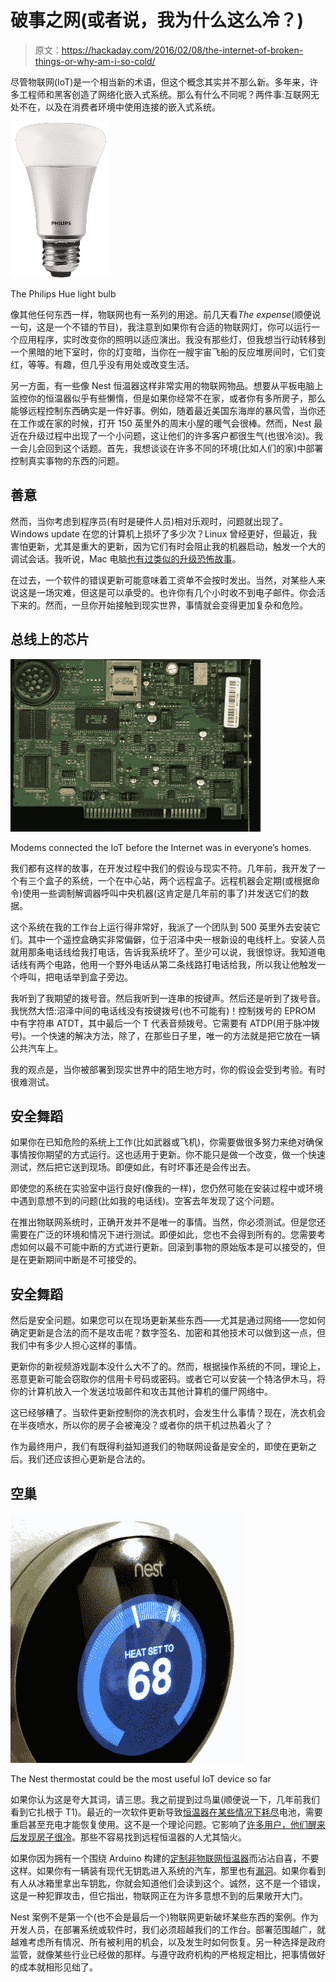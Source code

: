# 破事之网(或者说，我为什么这么冷？)

> 原文：<https://hackaday.com/2016/02/08/the-internet-of-broken-things-or-why-am-i-so-cold/>

尽管物联网(IoT)是一个相当新的术语，但这个概念其实并不那么新。多年来，许多工程师和黑客创造了网络化嵌入式系统。那么有什么不同呢？两件事:互联网无处不在，以及在消费者环境中使用连接的嵌入式系统。

[![The Philips Hue light bulb](img/3cc896a0ca684b3ec2f1684ad9fbc19d.png)](https://hackaday.com/wp-content/uploads/2016/01/a19.png)

The Philips Hue light bulb

像其他任何东西一样，物联网也有一系列的用途。前几天看*The expense*(顺便说一句，这是一个不错的节目)，我注意到如果你有合适的物联网灯，你可以运行一个应用程序，实时改变你的照明以适应演出。我没有那些灯，但我想当行动转移到一个黑暗的地下室时，你的灯变暗，当你在一艘宇宙飞船的反应堆房间时，它们变红，等等。有趣，但几乎没有用处或改变生活。

另一方面，有一些像 Nest 恒温器这样非常实用的物联网物品。想要从平板电脑上监控你的恒温器似乎有些懒惰，但是如果你经常不在家，或者你有多所房子，那么能够远程控制东西确实是一件好事。例如，随着最近美国东海岸的暴风雪，当你还在工作或在家的时候，打开 150 英里外的周末小屋的暖气会很棒。然而，Nest 最近在升级过程中出现了一个小问题，这让他们的许多客户都很生气(也很冷淡)。我一会儿会回到这个话题。首先，我想谈谈在许多不同的环境(比如人们的家)中部署控制真实事物的东西的问题。

## 善意

然而，当你考虑到程序员(有时是硬件人员)相对乐观时，问题就出现了。Windows update 在您的计算机上损坏了多少次？Linux 曾经更好，但最近，我害怕更新，尤其是重大的更新，因为它们有时会阻止我的机器启动，触发一个大的调试会话。我听说，Mac 电脑[也有过类似的升级恐怖故事](https://appletoolbox.com/mac-os-x-el-capitan-will-not-start-up-after-update-fix/)。

在过去，一个软件的错误更新可能意味着工资单不会按时发出。当然，对某些人来说这是一场灾难，但这是可以承受的。也许你有几个小时收不到电子邮件。你会活下来的。然而，一旦你开始接触到现实世界，事情就会变得更加复杂和危险。

## 总线上的芯片

[![modem](img/156b96e0592a2761e78ba2b353a46ae2.png)](https://hackaday.com/wp-content/uploads/2016/01/modem.jpg)

Modems connected the IoT before the Internet was in everyone’s homes.

我们都有这样的故事，在开发过程中我们的假设与现实不符。几年前，我开发了一个有三个盒子的系统，一个在中心站，两个远程盒子。远程机器会定期(或根据命令)使用一些调制解调器呼叫中央机器(这肯定是几年前的事了)并发送它们的数据。

这个系统在我的工作台上运行得非常好，我派了一个团队到 500 英里外去安装它们。其中一个遥控盒确实非常偏僻，位于沼泽中央一根新设的电线杆上。安装人员就用那条电话线给我打电话，告诉我系统坏了。至少可以说，我很惊讶。我知道电话线有两个电路，他用一个野外电话从第二条线路打电话给我，所以我让他触发一个呼叫，把电话举到盒子旁边。

我听到了我期望的拨号音。然后我听到一连串的按键声。然后还是听到了拨号音。我恍然大悟:沼泽中间的电话线没有按键拨号(也不可能有)！控制拨号的 EPROM 中有字符串 ATDT，其中最后一个 T 代表音频拨号。它需要有 ATDP(用于脉冲拨号)。一个快速的解决方法，除了，在那些日子里，唯一的方法就是把它放在一辆公共汽车上。

我的观点是，当你被部署到现实世界中的陌生地方时，你的假设会受到考验。有时很难测试。

## 安全舞蹈

如果你在已知危险的系统上工作(比如武器或飞机)，你需要做很多努力来绝对确保事情按你期望的方式运行。这也适用于更新。你不能只是做一个改变，做一个快速测试，然后把它送到现场。即便如此，有时坏事还是会传出去。

即使您的系统在实验室中运行良好(像我的一样)，您仍然可能在安装过程中或环境中遇到意想不到的问题(比如我的电话线)。空客去年发现了这个问题。

在推出物联网系统时，正确开发并不是唯一的事情。当然，你必须测试。但是您还需要在广泛的环境和情况下进行测试。即便如此，您也不会得到所有的。您需要考虑如何以最不可能中断的方式进行更新。回滚到事物的原始版本是可以接受的，但是在更新期间中断是不可接受的。

## 安全舞蹈

然后是安全问题。如果您可以在现场更新某些东西——尤其是通过网络——您如何确定更新是合法的而不是攻击呢？数字签名、加密和其他技术可以做到这一点，但我们中有多少人担心这样的事情。

更新你的新视频游戏副本没什么大不了的。然而，根据操作系统的不同，理论上，恶意更新可能会窃取你的信用卡号码或密码。或者它可以安装一个特洛伊木马，将你的计算机放入一个发送垃圾邮件和攻击其他计算机的僵尸网络中。

这已经够糟了。当软件更新控制你的洗衣机时，会发生什么事情？现在，洗衣机会在半夜喷水，所以你的房子会被淹没？或者你的烘干机过热着火了？

作为最终用户，我们有既得利益知道我们的物联网设备是安全的，即使在更新之后。我们还应该担心更新是合法的。

## 空巢

[![nest-pic](img/193569299214bdde21d34142cf22519d.png)](https://hackaday.com/wp-content/uploads/2016/01/nest-pic.png)

The Nest thermostat could be the most useful IoT device so far

如果你认为这是夸大其词，请三思。我之前提到过鸟巢(顺便说一下，几年前我们看到它扎根于 T1)。最近的一次软件更新导致[恒温器在某些情况下耗尽](https://nest.com/support/article/What-to-do-if-your-Nest-Thermostat-has-become-slow-unresponsive-or-won-t-turn-on)电池，需要重启甚至充电才能恢复使用。这不是一个理论问题。它影响了[许多用户，他们醒来后发现房子很冷](http://www.nytimes.com/2016/01/14/fashion/nest-thermostat-glitch-battery-dies-software-freeze.html?_r=0)。那些不容易找到远程恒温器的人尤其恼火。

如果你因为拥有一个围绕 Arduino 构建的[定制非物联网恒温器](http://hackaday.com/2014/12/19/arduino-thermostat-includes-vacation-mode/)而沾沾自喜，不要这样。如果你有一辆装有现代无钥匙进入系统的汽车，那里也有[漏洞](http://www.syssec.ethz.ch/content/dam/ethz/special-interest/infk/inst-infsec/system-security-group-dam/research/spot/332.pdf)。如果你看到有人从冰箱里拿出车钥匙，你就会知道他们会读到这个。诚然，这不是一个错误，这是一种犯罪攻击，但它指出，物联网正在为许多意想不到的后果敞开大门。

Nest 案例不是第一个(也不会是最后一个)物联网更新破坏某些东西的案例。作为开发人员，在部署系统或软件时，我们必须超越我们的工作台。部署范围越广，就越难考虑所有情况、所有被利用的机会，以及发生时如何恢复。另一种选择是政府监管，就像某些行业已经做的那样。与遵守政府机构的严格规定相比，把事情做好的成本就相形见绌了。